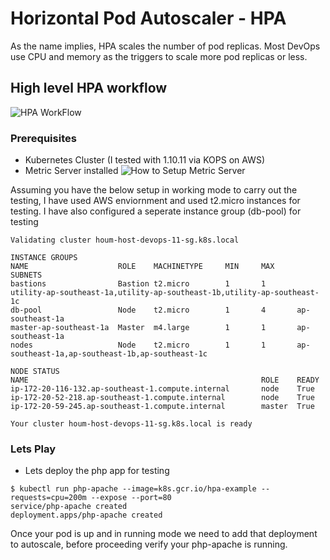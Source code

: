 # Horizontal Pod Autoscaler - HPA
As the name implies, HPA scales the number of pod replicas. Most DevOps use CPU and memory as the triggers to scale more pod replicas or less.

## High level HPA workflow

![HPA WorkFlow](https://github.com/sanjaynaikwadi/kubernetes/blob/master/AutoScaling/HPA/HPA.png)

### Prerequisites

- Kubernetes Cluster (I tested with 1.10.11 via KOPS on AWS)
- Metric Server installed
![How to Setup Metric Server]()


Assuming you have the below setup in working mode to carry out the testing, I have used AWS enviornment and used t2.micro instances for testing. I have also configured a seperate instance group (db-pool) for testing

```
Validating cluster houm-host-devops-11-sg.k8s.local

INSTANCE GROUPS
NAME                    ROLE    MACHINETYPE     MIN     MAX     SUBNETS
bastions                Bastion t2.micro        1       1       utility-ap-southeast-1a,utility-ap-southeast-1b,utility-ap-southeast-1c
db-pool                 Node    t2.micro        1       4       ap-southeast-1a
master-ap-southeast-1a  Master  m4.large        1       1       ap-southeast-1a
nodes                   Node    t2.micro        1       1       ap-southeast-1a,ap-southeast-1b,ap-southeast-1c

NODE STATUS
NAME                                                    ROLE    READY
ip-172-20-116-132.ap-southeast-1.compute.internal       node    True
ip-172-20-52-218.ap-southeast-1.compute.internal        node    True
ip-172-20-59-245.ap-southeast-1.compute.internal        master  True

Your cluster houm-host-devops-11-sg.k8s.local is ready
```

### Lets Play 
- Lets deploy the php app for testing
```
$ kubectl run php-apache --image=k8s.gcr.io/hpa-example --requests=cpu=200m --expose --port=80
service/php-apache created
deployment.apps/php-apache created
```
Once your pod is up and in running mode we need to add that deployment to autoscale, before proceeding verify your php-apache is running.


